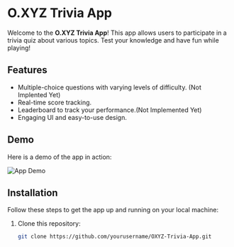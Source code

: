 # O.XYZ Trivia App

Welcome to the **O.XYZ Trivia App**! This app allows users to participate in a trivia quiz about various topics. Test your knowledge and have fun while playing!

## Features

- Multiple-choice questions with varying levels of difficulty. (Not Implented Yet)
- Real-time score tracking.
- Leaderboard to track your performance.(Not Implemented Yet)
- Engaging UI and easy-to-use design.

## Demo

Here is a demo of the app in action:

![App Demo](https://imgur.com/a/o1frCn2)


## Installation

Follow these steps to get the app up and running on your local machine:

1. Clone this repository:
   ```bash
   git clone https://github.com/yourusername/OXYZ-Trivia-App.git

